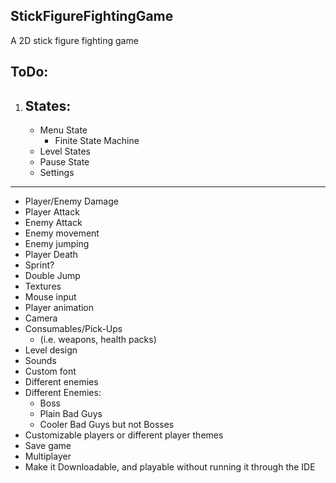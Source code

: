 **StickFigureFightingGame**
-
A 2D stick figure fighting game

ToDo:
-
1. States:
   - 
     - Menu State
          - Finite State Machine
      - Level States
      - Pause State
      - Settings
---
- Player/Enemy Damage
- Player Attack
- Enemy Attack
- Enemy movement
- Enemy jumping
- Player Death
- Sprint?
- Double Jump
- Textures
- Mouse input
- Player animation
- Camera
- Consumables/Pick-Ups 
    - (i.e. weapons, health packs)
- Level design
- Sounds
- Custom font
- Different enemies
- Different Enemies: 
    - Boss
    - Plain Bad Guys
    - Cooler Bad Guys but not Bosses
- Customizable players or different player themes
- Save game
- Multiplayer
- Make it Downloadable, and playable without running it through the IDE


